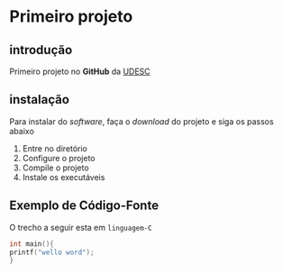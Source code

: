 # Primeiro projeto
## introdução
 Primeiro projeto no **GitHub** da [UDESC](https://www.udesc.br)
## instalação
Para instalar do *software*, faça o *download* do projeto e siga os passos abaixo
1. Entre no diretório
2. Configure o projeto
3. Compile o projeto
4. Instale os executáveis


## Exemplo de Código-Fonte
O trecho a seguir esta em `linguagem-C`
```c
int main(){
printf("wello word");
}
```
